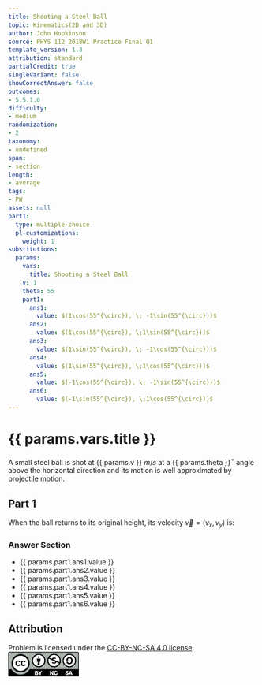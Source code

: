 ```yaml
---
title: Shooting a Steel Ball
topic: Kinematics(2D and 3D)
author: John Hopkinson
source: PHYS 112 2018W1 Practice Final Q1
template_version: 1.3
attribution: standard
partialCredit: true
singleVariant: false
showCorrectAnswer: false
outcomes:
- 5.5.1.0
difficulty:
- medium
randomization:
- 2
taxonomy:
- undefined
span:
- section
length:
- average
tags:
- PW
assets: null
part1:
  type: multiple-choice
  pl-customizations:
    weight: 1
substitutions:
  params:
    vars:
      title: Shooting a Steel Ball
    v: 1
    theta: 55
    part1:
      ans1:
        value: $(1\cos(55^{\circ}), \; -1\sin(55^{\circ}))$
      ans2:
        value: $(1\cos(55^{\circ}), \;1\sin(55^{\circ}))$
      ans3:
        value: $(1\sin(55^{\circ}), \; -1\cos(55^{\circ}))$
      ans4:
        value: $(1\sin(55^{\circ}), \;1\cos(55^{\circ}))$
      ans5:
        value: $(-1\cos(55^{\circ}), \; -1\sin(55^{\circ}))$
      ans6:
        value: $(-1\sin(55^{\circ}), \;1\cos(55^{\circ}))$
---
```

# {{ params.vars.title }}
A small steel ball is shot at {{ params.v }} $m/s$ at a {{ params.theta }}$^{\circ}$ angle above the horizontal direction and its motion is well approximated by projectile motion.

## Part 1

When the ball returns to its original height, its velocity $\overrightarrow{v} = (v_x, v_y)$ is:

### Answer Section

- {{ params.part1.ans1.value }}
- {{ params.part1.ans2.value }}
- {{ params.part1.ans3.value }}
- {{ params.part1.ans4.value }}
- {{ params.part1.ans5.value }}
- {{ params.part1.ans6.value }}

## Attribution

Problem is licensed under the [CC-BY-NC-SA 4.0 license](https://creativecommons.org/licenses/by-nc-sa/4.0/).<br> ![The Creative Commons 4.0 license requiring attribution-BY, non-commercial-NC, and share-alike-SA license.](https://raw.githubusercontent.com/firasm/bits/master/by-nc-sa.png)